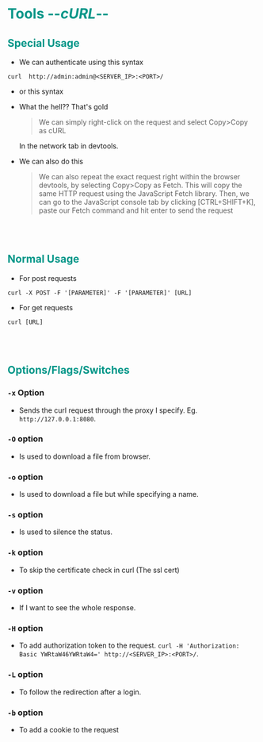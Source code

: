 # <span style="color:#009688">Tools --*cURL*--</span> 

## <span style="color:#009688">Special Usage  

* We can authenticate using this syntax  
```
curl  http://admin:admin@<SERVER_IP>:<PORT>/
```

* or this syntax 


* What the hell?? That's gold 
  <blockquote>
  We can simply right-click on the request and select Copy>Copy as cURL
  </blockquote>  
  In the network tab in devtools.

* We can also do this 
  <blockquote>
  We can also repeat the exact request right within the browser devtools, by selecting Copy>Copy as Fetch. This will copy the same HTTP request using the JavaScript Fetch library. Then, we can go to the JavaScript console tab by clicking [CTRL+SHIFT+K], paste our Fetch command and hit enter to send the request
  </blockquote>

<br/><br/>

## <span style="color:#009688">Normal Usage  

* For post requests  
```console
curl -X POST -F '[PARAMETER]' -F '[PARAMETER]' [URL]
```  

* For get requests
```
curl [URL]
```  


<br/><br/>

## <span style="color:#009688">Options/Flags/Switches  


### `-x` Option  
* Sends the curl request through the proxy I specify. Eg. `http://127.0.0.1:8080`.  

### `-O` option  
* Is used to download a file from browser.

### `-o` option  
* Is used to download a file but while specifying a name.  

### `-s` option
* Is used to silence the status.

### `-k` option  
* To skip the certificate check in curl (The ssl cert)

### `-v` option
* If I want to see the whole response.   
  
### `-H` option  
* To add authorization token to the request. `curl -H 'Authorization: Basic YWRtaW46YWRtaW4=' http://<SERVER_IP>:<PORT>/`.

### `-L` option  
* To follow the redirection after a login.

### `-b` option  
* To add a cookie to the request
<br/><br/>